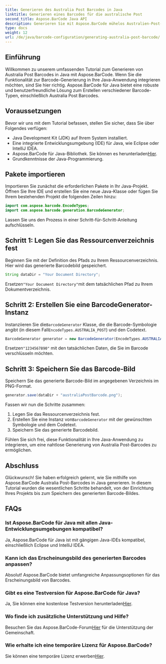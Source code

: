 ```yaml
---
title: Generieren des Australia Post Barcodes in Java
linktitle: Generieren eines Barcodes für die australische Post
second_title: Aspose.BarCode Java API
description: Generieren Sie mit Aspose.BarCode mühelos Australien-Post-Barcodes in Java. Befolgen Sie unsere Schritt-für-Schritt-Anleitung für eine nahtlose Integration.
type: docs
weight: 12
url: /de/java/barcode-configuration/generating-australia-post-barcode/
---
```


## Einführung

Willkommen zu unserem umfassenden Tutorial zum Generieren von Australia Post Barcodes in Java mit Aspose.BarCode. Wenn Sie die Funktionalität zur Barcode-Generierung in Ihre Java-Anwendung integrieren möchten, sind Sie hier richtig. Aspose.BarCode für Java bietet eine robuste und benutzerfreundliche Lösung zum Erstellen verschiedener Barcode-Typen, einschließlich Australia Post Barcodes.

## Voraussetzungen

Bevor wir uns mit dem Tutorial befassen, stellen Sie sicher, dass Sie über Folgendes verfügen:

- Java Development Kit (JDK) auf Ihrem System installiert.
- Eine integrierte Entwicklungsumgebung (IDE) für Java, wie Eclipse oder IntelliJ IDEA.
-  Aspose.BarCode für Java-Bibliothek. Sie können es herunterladen[Hier](https://releases.aspose.com/barcode/java/).
- Grundkenntnisse der Java-Programmierung.

## Pakete importieren

Importieren Sie zunächst die erforderlichen Pakete in Ihr Java-Projekt. Öffnen Sie Ihre IDE und erstellen Sie eine neue Java-Klasse oder fügen Sie Ihrem bestehenden Projekt die folgenden Zeilen hinzu:

```java
import com.aspose.barcode.EncodeTypes;
import com.aspose.barcode.generation.BarcodeGenerator;
```

Lassen Sie uns den Prozess in einer Schritt-für-Schritt-Anleitung aufschlüsseln.

## Schritt 1: Legen Sie das Ressourcenverzeichnis fest

Beginnen Sie mit der Definition des Pfads zu Ihrem Ressourcenverzeichnis. Hier wird das generierte Barcodebild gespeichert.

```java
String dataDir = "Your Document Directory";
```

 Ersetzen`"Your Document Directory"`mit dem tatsächlichen Pfad zu Ihrem Dokumentverzeichnis.

## Schritt 2: Erstellen Sie eine BarcodeGenerator-Instanz

 Instanziieren Sie die`BarcodeGenerator` Klasse, die die Barcode-Symbologie angibt (in diesem Fall`EncodeTypes.AUSTRALIA_POST`) und den Codetext.

```java
BarcodeGenerator generator = new BarcodeGenerator(EncodeTypes.AUSTRALIA_POST, "1234567890");
```

 Ersetzen`"1234567890"` mit den tatsächlichen Daten, die Sie im Barcode verschlüsseln möchten.

## Schritt 3: Speichern Sie das Barcode-Bild

Speichern Sie das generierte Barcode-Bild im angegebenen Verzeichnis im PNG-Format.

```java
generator.save(dataDir + "australiaPostBarcode.png");
```

Fassen wir nun die Schritte zusammen:

1. Legen Sie das Ressourcenverzeichnis fest.
2.  Erstellen Sie eine Instanz von`BarcodeGenerator` mit der gewünschten Symbologie und dem Codetext.
3. Speichern Sie das generierte Barcodebild.

Fühlen Sie sich frei, diese Funktionalität in Ihre Java-Anwendung zu integrieren, um eine nahtlose Generierung von Australia Post-Barcodes zu ermöglichen.

## Abschluss

Glückwunsch! Sie haben erfolgreich gelernt, wie Sie mithilfe von Aspose.BarCode Australia Post-Barcodes in Java generieren. In diesem Tutorial wurden die wesentlichen Schritte behandelt, von der Einrichtung Ihres Projekts bis zum Speichern des generierten Barcode-Bildes.

## FAQs

### Ist Aspose.BarCode für Java mit allen Java-Entwicklungsumgebungen kompatibel?
Ja, Aspose.BarCode für Java ist mit gängigen Java-IDEs kompatibel, einschließlich Eclipse und IntelliJ IDEA.

### Kann ich das Erscheinungsbild des generierten Barcodes anpassen?
Absolut! Aspose.BarCode bietet umfangreiche Anpassungsoptionen für das Erscheinungsbild von Barcodes.

### Gibt es eine Testversion für Aspose.BarCode für Java?
 Ja, Sie können eine kostenlose Testversion herunterladen[Hier](https://releases.aspose.com/).

### Wo finde ich zusätzliche Unterstützung und Hilfe?
 Besuchen Sie das Aspose.BarCode-Forum[Hier](https://forum.aspose.com/c/barcode/13) für die Unterstützung der Gemeinschaft.

### Wie erhalte ich eine temporäre Lizenz für Aspose.BarCode?
 Sie können eine temporäre Lizenz erwerben[Hier](https://purchase.aspose.com/temporary-license/).